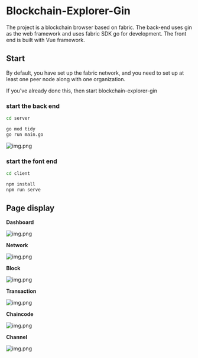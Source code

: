 # Blockchain-Explorer-Gin

The project is a blockchain browser based on fabric. The back-end uses gin as the web framework and uses fabric SDK go for development. The front end is built with Vue framework.

## Start
By default, you have set up the fabric network, and you need to set up at least one peer node along with one organization.

If you've already done this, then start blockchain-explorer-gin

### start the back end
```bash
cd server

go mod tidy
go run main.go
```
![img.png](http://pixel-revolve.test.upcdn.net/images/blockchain-explorer-gin/log.png)

### start the font end
```bash
cd client

npm install
npm run serve
```

## Page display
**Dashboard**

![img.png](http://pixel-revolve.test.upcdn.net/images/blockchain-explorer-gin/dashboard.png)

**Network**

![img.png](http://pixel-revolve.test.upcdn.net/images/blockchain-explorer-gin/network.png)

**Block**

![img.png](http://pixel-revolve.test.upcdn.net/images/blockchain-explorer-gin/block.png)

**Transaction**

![img.png](http://pixel-revolve.test.upcdn.net/images/blockchain-explorer-gin/transaction.png)

**Chaincode**

![img.png](http://pixel-revolve.test.upcdn.net/images/blockchain-explorer-gin/chaincode.png)

**Channel**

![img.png](http://pixel-revolve.test.upcdn.net/images/blockchain-explorer-gin/channel.png)

